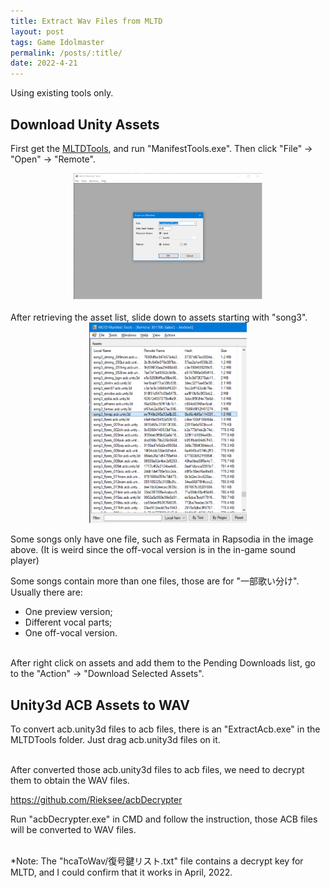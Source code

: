 ```yaml
---
title: Extract Wav Files from MLTD
layout: post
tags: Game Idolmaster
permalink: /posts/:title/
date: 2022-4-21
---
```


Using existing tools only.

## Download Unity Assets
First get the <a href="https://github.com/OpenMLTD/MLTDTools/" target="_blank">MLTDTools</a>, and run "ManifestTools.exe".
Then click "File" -> "Open" -> "Remote".

<center>
<img src="../assets/img/misc/20220421184255.png" width="60%"/>
</center>

<br/>
After retrieving the asset list, slide down to assets starting with "song3".

<center>
<img src="../assets/img/misc/20220421185443.png" width="50%">
</center>

Some songs only have one file, such as Fermata in Rapsodia in the image above. (It is weird since the off-vocal version is in the in-game sound player)

Some songs contain more than one files, those are for "一部歌い分け".
Usually there are:
* One preview version;
* Different vocal parts;
* One off-vocal version.

<br/>
After right click on assets and add them to the Pending Downloads list, go to the "Action" -> "Download Selected Assets".

## Unity3d ACB Assets to WAV
To convert acb.unity3d files to acb files, there is an "ExtractAcb.exe" in the MLTDTools folder.
Just drag acb.unity3d files on it.

<br/>
After converted those acb.unity3d files to acb files, we need to decrypt them to obtain the WAV files.

<a href="https://github.com/Rieksee/acbDecrypter" target="_blank">https://github.com/Rieksee/acbDecrypter</a>

Run "acbDecrypter.exe" in CMD and follow the instruction, those ACB files will be converted to WAV files.

<br/>
*Note: The "hcaToWav/復号鍵リスト.txt" file contains a decrypt key for MLTD, and I could confirm that it works in April, 2022.
